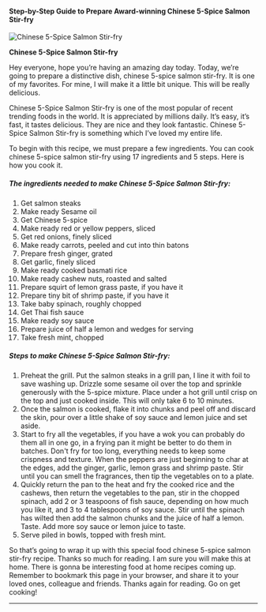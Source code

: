             

#### Step-by-Step Guide to Prepare Award-winning Chinese 5-Spice Salmon Stir-fry

![Chinese 5-Spice Salmon Stir-fry](https://img-global.cpcdn.com/recipes/742253d45fc52077/751x532cq70/chinese-5-spice-salmon-stir-fry-recipe-main-photo.jpg)

**Chinese 5-Spice Salmon Stir-fry**

Hey everyone, hope you’re having an amazing day today. Today, we’re going to prepare a distinctive dish, chinese 5-spice salmon stir-fry. It is one of my favorites. For mine, I will make it a little bit unique. This will be really delicious.

Chinese 5-Spice Salmon Stir-fry is one of the most popular of recent trending foods in the world. It is appreciated by millions daily. It’s easy, it’s fast, it tastes delicious. They are nice and they look fantastic. Chinese 5-Spice Salmon Stir-fry is something which I’ve loved my entire life.

To begin with this recipe, we must prepare a few ingredients. You can cook chinese 5-spice salmon stir-fry using 17 ingredients and 5 steps. Here is how you cook it.

##### The ingredients needed to make Chinese 5-Spice Salmon Stir-fry:

1.  Get salmon steaks
2.  Make ready Sesame oil
3.  Get Chinese 5-spice
4.  Make ready red or yellow peppers, sliced
5.  Get red onions, finely sliced
6.  Make ready carrots, peeled and cut into thin batons
7.  Prepare fresh ginger, grated
8.  Get garlic, finely sliced
9.  Make ready cooked basmati rice
10.  Make ready cashew nuts, roasted and salted
11.  Prepare squirt of lemon grass paste, if you have it
12.  Prepare tiny bit of shrimp paste, if you have it
13.  Take baby spinach, roughly chopped
14.  Get Thai fish sauce
15.  Make ready soy sauce
16.  Prepare juice of half a lemon and wedges for serving
17.  Take fresh mint, chopped

##### Steps to make Chinese 5-Spice Salmon Stir-fry:

1.  Preheat the grill. Put the salmon steaks in a grill pan, I line it with foil to save washing up. Drizzle some sesame oil over the top and sprinkle generously with the 5-spice mixture. Place under a hot grill until crisp on the top and just cooked inside. This will only take 6 to 10 minutes.
2.  Once the salmon is cooked, flake it into chunks and peel off and discard the skin, pour over a little shake of soy sauce and lemon juice and set aside.
3.  Start to fry all the vegetables, if you have a wok you can probably do them all in one go, in a frying pan it might be better to do them in batches. Don't fry for too long, everything needs to keep some crispness and texture. When the peppers are just beginning to char at the edges, add the ginger, garlic, lemon grass and shrimp paste. Stir until you can smell the fragrances, then tip the vegetables on to a plate.
4.  Quickly return the pan to the heat and fry the cooked rice and the cashews, then return the vegetables to the pan, stir in the chopped spinach, add 2 or 3 teaspoons of fish sauce, depending on how much you like it, and 3 to 4 tablespoons of soy sauce. Stir until the spinach has wilted then add the salmon chunks and the juice of half a lemon. Taste. Add more soy sauce or lemon juice to taste.
5.  Serve piled in bowls, topped with fresh mint.

So that’s going to wrap it up with this special food chinese 5-spice salmon stir-fry recipe. Thanks so much for reading. I am sure you will make this at home. There is gonna be interesting food at home recipes coming up. Remember to bookmark this page in your browser, and share it to your loved ones, colleague and friends. Thanks again for reading. Go on get cooking!

* * *
